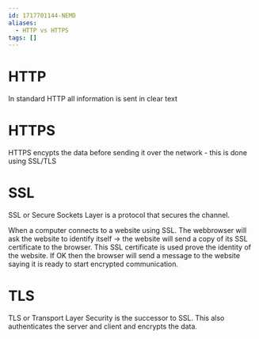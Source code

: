 ```yaml
---
id: 1717701144-NEMD
aliases:
  - HTTP vs HTTPS
tags: []
---
```


# HTTP
In standard HTTP all information is sent in clear text

# HTTPS

HTTPS encypts the data before sending it over the network - this is done using SSL/TLS

# SSL
SSL or Secure Sockets Layer is a protocol that secures the channel.

When a computer connects to a website using SSL. 
The webbrowser will ask the website to identify itself -> the website will send a copy of its SSL certificate to the browser.
This SSL certificate is used prove the identity of the website.
If OK then the browser will send a message to the website saying it is ready to start encrypted communication.

# TLS
TLS or Transport Layer Security is the successor to SSL.
This also authenticates the server and client and encrypts the data.
